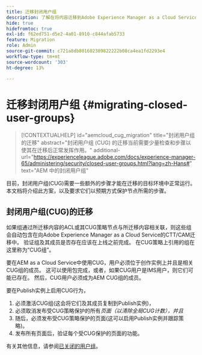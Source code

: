 ```yaml
---
title: 迁移封闭用户组
description: 了解在将内容迁移到Adobe Experience Manager as a Cloud Service后启用封闭用户组所需的特殊注意事项。
hide: true
hidefromtoc: true
exl-id: f62ed751-d5e2-4a01-8910-c844afab5733
feature: Migration
role: Admin
source-git-commit: c721a8db801602389822222b08ca4ea1fd2293e4
workflow-type: tm+mt
source-wordcount: '303'
ht-degree: 13%

---
```



# 迁移封闭用户组 {#migrating-closed-user-groups}

>[!CONTEXTUALHELP]
>id="aemcloud_cug_migration"
>title="封闭用户组的迁移"
>abstract="封闭用户组 (CUG) 的迁移当前需要少量检查和步骤以使其在迁移后正常发挥作用。"
>additional-url="https://experienceleague.adobe.com/docs/experience-manager-65/administering/security/closed-user-groups.html?lang=zh-Hans#" text="AEM 中的封闭用户组"

目前，封闭用户组(CUG)需要一些额外的步骤才能在迁移的目标环境中正常运行。 本文档将介绍此方案，以及要求它们以预期方式保护节点所需的步骤。

## 封闭用户组(CUG)的迁移

如果组通过所迁移内容的ACL或其CUG策略节点与所迁移内容相关联，则这些组会自动包含在向Adobe Experience Manager as a Cloud Service的CTT/CAM迁移中。 验证组及其成员是否存在应该在上线之前完成。 在CUG策略上引用的组在这里称为“CUG组”。

要在AEM as a Cloud Service中使用CUG，用户必须位于创作实例上并且是相关CUG组的成员。  这可以使用包完成，或者，如果CUG用户是IMS用户，则它们可能已存在。  然后，CUG用户必须成为AEM CUG组的成员。

要在Publish实例上启用CUG行为，
1. 必须激活CUG组(这会将它们及其成员复制到Publish实例)，
1. 必须取消发布受CUG策略保护的所有&#x200B;*页面（以清除全局CUG计数），并且*
1. 随后，必须发布受CUG策略保护的页面(这可以启用Publish实例并跟踪策略)。
1. 发布所有页面后，验证每个受CUG保护的页面的功能。

有关其他信息，请参阅[已关闭的用户组](https://experienceleague.adobe.com/docs/experience-manager-65/administering/security/closed-user-groups.html?lang=zh-Hans#)。
